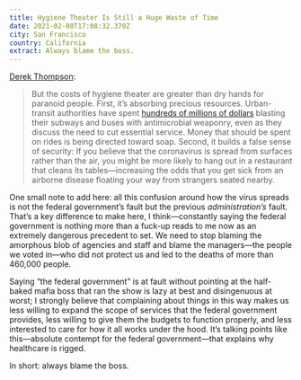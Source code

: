 ```yaml
---
title: Hygiene Theater Is Still a Huge Waste of Time
date: 2021-02-08T17:08:32.370Z
city: San Francisco
country: California
extract: Always blame the boss.
---
```

[Derek Thompson](https://www.theatlantic.com/ideas/archive/2021/02/hygiene-theater-still-waste/617939/):

> But the costs of hygiene theater are greater than dry hands for paranoid people. First, it’s absorbing precious resources. Urban-transit authorities have spent [hundreds of millions of dollars](https://www.nature.com/articles/d41586-021-00251-4) blasting their subways and buses with antimicrobial weaponry, even as they discuss the need to cut essential service. Money that should be spent on rides is being directed toward soap. Second, it builds a false sense of security: If you believe that the coronavirus is spread from surfaces rather than the air, you might be more likely to hang out in a restaurant that cleans its tables—increasing the odds that you get sick from an airborne disease floating your way from strangers seated nearby.

One small note to add here: all this confusion around how the virus spreads is not the federal government’s fault but the previous _administration’s_ fault. That’s a key difference to make here, I think—constantly saying the federal government is nothing more than a fuck-up reads to me now as an extremely dangerous precedent to set. We need to stop blaming the amorphous blob of agencies and staff and blame the managers—the people we voted in—who did not protect us and led to the deaths of more than 460,000 people.

Saying “the federal government” is at fault without pointing at the half-baked mafia boss that ran the show is lazy at best and disingenuous at worst; I strongly believe that complaining about things in this way makes us less willing to expand the scope of services that the federal government provides, less willing to give them the budgets to function properly, and less interested to care for how it all works under the hood. It’s talking points like this—absolute contempt for the federal government—that explains why healthcare is rigged. 

In short: always blame the boss.






